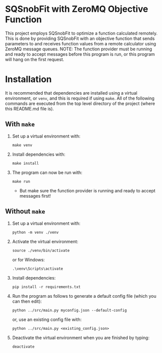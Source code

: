 # SQSnobFit with ZeroMQ Objective Function

This project employs SQSnobFit to optimize a function calculated remotely. This is done by providing SQSnobFit with an objective function that sends parameters to and receives function values from a remote calculator using ZeroMQ message queues. NOTE: The function provider must be running and ready to accept messages before this program is run, or this program will hang on the first request.

# Installation

It is recommended that dependencies are installed using a virtual environment,
or `venv`, and this is required if using `make`. All of the following commands
are executed from the top level directory of the project (where this README.md
file is).

## With `make`

1. Set up a virtual environment with:
   ```
   make venv
   ```

2. Install dependencies with:
   ```
   make install
   ```

3. The program can now be run with:
   ```
   make run
   ```
   * But make sure the function provider is running and ready to accept messages first!

## Without `make`

1. Set up a virtual environment with:
   ```
   python -m venv ./venv
   ```

2. Activate the virtual environment:
   ```
   source ./venv/bin/activate
   ```
   or for Windows:
   ```
   .\venv\Scripts\activate
   ```

3. Install dependencies:
   ```
   pip install -r requirements.txt
   ```

4. Run the program as follows to generate a default config file (which you can then edit):
   ```
   python ../src/main.py myconfig.json --default-config
   ```
   or, use an existing config file with:
   ```
   python ../src/main.py <existing_config.json>
   ```

5. Deactivate the virtual environment when you are finished by typing:
   ```
   deactivate
   ```
